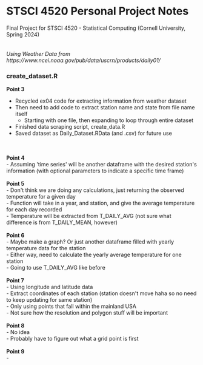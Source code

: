 <h1>STSCI 4520 Personal Project Notes</h1>
Final Project for STSCI 4520 - Statistical Computing (Cornell University, Spring 2024)
<br>
<br>
<br>
<i>Using Weather Data from https://www.ncei.noaa.gov/pub/data/uscrn/products/daily01/ </i>
<br>
<h3>create_dataset.R</h3>
  
  <b>Point 3</b> <br>
  - Recycled ex04 code for extracting information from weather dataset <br>
  - Then need to add code to extract station name and state from file name itself <br>
    - Starting with one file, then expanding to loop through entire dataset
  - Finished data scraping script, create_data.R
  - Saved dataset as Daily_Dataset.RData (and .csv) for future use
<br>  
<br>
  <b>Point 4</b> <br>
  - Assuming 'time series' will be another dataframe with the desired station's information (with optional parameters to indicate a specific time frame)
<br>
<br>
  <b>Point 5</b> <br>
  - Don't think we are doing any calculations, just returning the observed temperature for a given day <br>
  - Function will take in a year, and station, and give the average temperature for each day recorded <br>
  - Temperature will be extracted from T_DAILY_AVG (not sure what difference is from T_DAILY_MEAN, however)
<br>  
<br>
  <b>Point 6</b> <br>
  - Maybe make a graph? Or just another dataframe filled with yearly temperature data for the station <br>
  - Either way, need to calculate the yearly average temperature for one station<br>
    - Going to use T_DAILY_AVG like before
<br>
<br>
  <b>Point 7</b> <br>
  - Using longitude and latitude data <br>
  - Extract coordinates of each station (station doesn't move haha so no need to keep updating for same station) <br>
  - Only using points that fall within the mainland USA <br>
  - Not sure how the resolution and polygon stuff will be important
<br>
<br>
  <b>Point 8</b> <br>
  - No idea <br>
  - Probably have to figure out what a grid point is first
<br>   
<br>
  <b>Point 9</b> <br>
  - <br>
  




